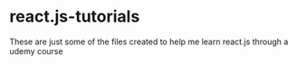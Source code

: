 # react.js-tutorials
These are just some of the files created to help me learn react.js through a udemy course
